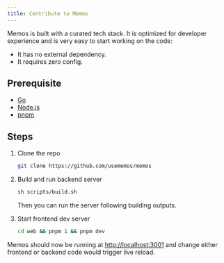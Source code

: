 ```yaml
---
title: Contribute to Memos
---
```


Memos is built with a curated tech stack. It is optimized for developer experience and is very easy to start working on the code:

- It has no external dependency.
- It requires zero config.

## Prerequisite

- [Go](https://go.dev/)
- [Node.js](https://nodejs.org)
- [pnpm](https://pnpm.io)

## Steps

1. Clone the repo

   ```bash
   git clone https://github.com/usememos/memos
   ```

2. Build and run backend server

   ```bash
   sh scripts/build.sh
   ```

   Then you can run the server following building outputs.

3. Start frontend dev server

   ```bash
   cd web && pnpm i && pnpm dev
   ```

Memos should now be running at <http://localhost:3001> and change either frontend or backend code would trigger live reload.
